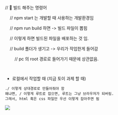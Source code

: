 

// 🔹 빌드 해주는 명령어

    // npm start 는 개발할 때 사용하는 개발환경임

    // npm run build 하면 -> 빌드 파일이 뽑힘

    // 이렇게 하면 빌드된 파일을 배포하는 것 임.

    // build 폴더가 생기고 -> 우리가 작업한게 들어감

        // pc 의 root 경로로 들어가기 때문에 상관없음.

<br>


- 로컬에서 작업할 때 (지금 토이 과제 할 때)
```
./ 이렇게 상대경로로 만들어줘야 함 
왜냐면, / 이렇게 루트로 잡으면, 루트는 그냥 브라우저가 되버림.
그래서, html 혹은 css 파일만 우선 이렇게 잡아주면 됨
```
![](https://i.imgur.com/Qc1F4R7.png)




